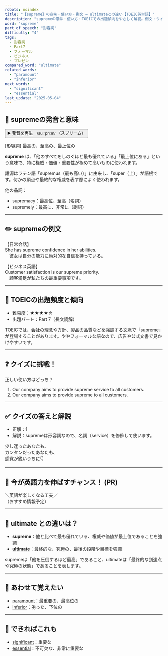 ```yaml
---
robots: noindex
title: "【supreme】の意味・使い方・例文 ― ultimateとの違い【TOEIC英単語】"
description: "supremeの意味・使い方・TOEICでの出題傾向をやさしく解説。例文・クイズ付きでultimateとの違いもわかりやすく学べます。"
word: "supreme"
part_of_speech: "形容詞"
difficulty: "4"
tags:
  - 形容詞
  - Part7
  - フォーマル
  - ビジネス
  - プレゼン
compared_word: "ultimate"
related_words:
  - "paramount"
  - "inferior"
next_words:
  - "significant"
  - "essential"
last_update: "2025-05-04"
---
```


## 🔰 supremeの発音と意味

<button class="play-audio" onclick="playTTS('supreme')">
  <span class="play-audio-main">
    ▶️ 発音を再生　/suːˈpriːm/
  </span>
  <span class="play-audio-sub">
    （スプリーム）
  </span>
</button>

[形容詞] 最高の、至高の、最上位の

**supreme** は、「他のすべてをしのぐほど最も優れている」「最上位にある」という意味で、特に権威・価値・重要性が極めて高いものに使われます。

語源はラテン語「supremus（最も高い）」に由来し、「super（上）」が語根です。何かの頂点や最終的な権威を表す際によく使われます。

他の品詞：  
- supremacy：最高位、至高（名詞）
- supremely：最高に、非常に（副詞）

---

## ✏️ supremeの例文

【日常会話】  
She has supreme confidence in her abilities.  
　彼女は自分の能力に絶対的な自信を持っている。

【ビジネス英語】  
Customer satisfaction is our supreme priority.  
　顧客満足が私たちの最重要事項です。

---

## 🎯 TOEICの出題頻度と傾向

- 難易度：★★★★☆
- 出題パート：Part 7（長文読解）

TOEICでは、会社の理念や方針、製品の品質などを強調する文脈で「supreme」が登場することがあります。ややフォーマルな語なので、広告や公式文書で見かけやすいです。

---

## ❓ クイズに挑戦！

正しい使い方はどっち？

1. Our company aims to provide supreme service to all customers.  
2. Our company aims to provide supreme to all customers.

---

## ✅ クイズの答えと解説

- 正解：**1**
- 解説：supremeは形容詞なので、名詞（service）を修飾して使います。

少し迷ったあなたも、  
カンタンだったあなたも、  
感覚が鋭いうちに👇️

---

## 🚀 今が英語力を伸ばすチャンス！ (PR)

<div class="info-center">
＼英語が楽しくなる工夫／<br>  
（おすすめ情報予定）
</div>

---

## 🤔  ultimate との違いは？

- **supreme**：他と比べて最も優れている、権威や価値が最上位であることを強調
- **[ultimate](/word/ultimate)**：最終的な、究極の、最後の段階や目標を強調

supremeは「他を圧倒するほど最高」であること、ultimateは「最終的な到達点や究極の状態」であることを表します。

---

## 🧩 あわせて覚えたい

- [paramount](/word/paramount)：最重要の、最高位の
- [inferior](/word/inferior)：劣った、下位の

---

## 📖 できればこれも

- [significant](/word/significant)：重要な
- [essential](/word/essential)：不可欠な、非常に重要な

<!-- cvid: aid06_bid25 -->
